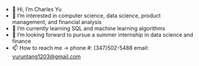 - 👋 Hi, I’m Charles Yu
- 👀 I’m interested in computer science, data science, product management, and financial analysis
- 🌱 I’m currently learning SQL and machine learning algorithms
- 💞️ I’m looking forward to pursue a summer internship in data science and finance
- 📫 How to reach me -> phone #: (347)502-5488 email: yuruntang1203@gmail.com

<!---
charles001203/charles001203 is a ✨ special ✨ repository because its `README.md` (this file) appears on your GitHub profile.
You can click the Preview link to take a look at your changes.
--->
